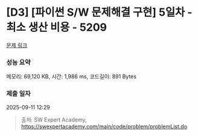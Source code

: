 # [D3] [파이썬 S/W 문제해결 구현] 5일차 - 최소 생산 비용 - 5209 

[문제 링크](https://swexpertacademy.com/main/code/problem/problemDetail.do?contestProbId=AWT-ZxiKcyIDFAVT) 

### 성능 요약

메모리: 69,120 KB, 시간: 1,986 ms, 코드길이: 891 Bytes

### 제출 일자

2025-09-11 12:29



> 출처: SW Expert Academy, https://swexpertacademy.com/main/code/problem/problemList.do